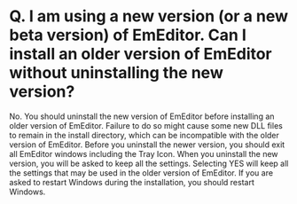 # Q. I am using a new version (or a new beta version) of EmEditor. Can I install an older version of EmEditor without uninstalling the new version?

No. You should uninstall the new version of EmEditor before installing an older version of EmEditor. Failure to do so might cause some new DLL files to remain in the install directory, which can be incompatible with the older version of EmEditor.
Before you uninstall the newer version, you should exit all EmEditor windows including the Tray Icon. When you uninstall the new version, you will be asked to keep all the settings. Selecting YES will keep all the settings that may be used in the
older version of EmEditor. If you are asked to restart Windows during the installation, you should restart Windows.
